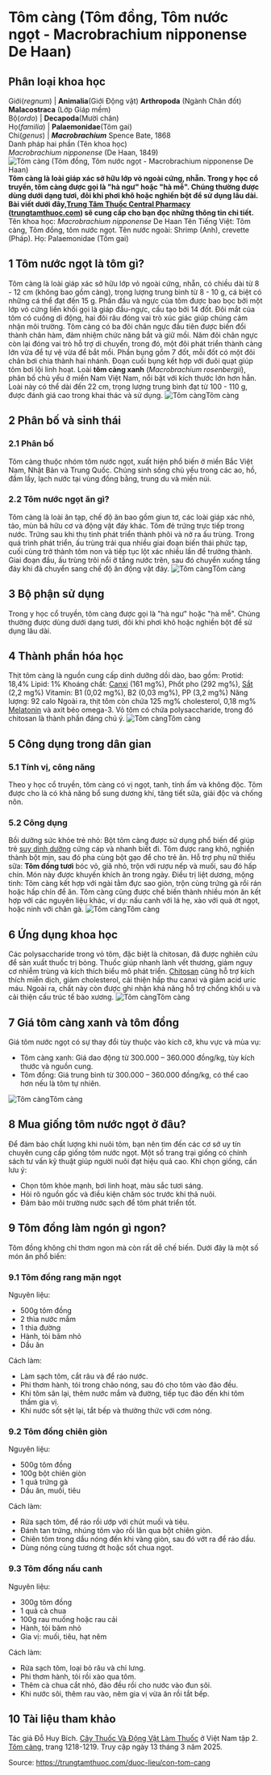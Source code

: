 # Tôm càng (Tôm đồng, Tôm nước ngọt - Macrobrachium nipponense De Haan)

Phân loại khoa học  
---  
Giới(_regnum_) |  **Animalia**(Giới Động vật) **Arthropoda** (Ngành Chân đốt) **Malacostraca** (Lớp Giáp mềm)  
Bộ(_ordo_) | **Decapoda**(Mười chân)  
Họ(_familia_) | **Palaemonidae**(Tôm gai)  
Chi(_genus_) | _**Macrobrachium**_ Spence Bate, 1868  
Danh pháp hai phần (Tên khoa học)  
_Macrobrachium nipponense_ (De Haan, 1849)  
![Tôm càng \(Tôm đồng, Tôm nước ngọt - Macrobrachium nipponense De Haan\)](https://trungtamthuoc.com/images/others/con-tom-cang-6-0025.jpg)
**Tôm càng là loài giáp xác sở hữu lớp vỏ ngoài cứng, nhẵn. Trong y học cổ truyền, tôm càng được gọi là "hà ngư" hoặc "hà mễ". Chúng thường được dùng dưới dạng tươi, đôi khi phơi khô hoặc nghiền bột để sử dụng lâu dài. Bài viết dưới đây,[Trung Tâm Thuốc Central Pharmacy](https://trungtamthuoc.com/ "Trung Tâm Thuốc Central Pharmacy") ([trungtamthuoc.com](https://trungtamthuoc.com/ "trungtamthuoc.com")) sẽ cung cấp cho bạn đọc những thông tin chi tiết.**
Tên khoa học: _Macrobrachium nipponense_ De Haan
Tên Tiếng Việt: Tôm càng, Tôm đồng, tôm nước ngọt.
Tên nước ngoài: Shrimp (Anh), crevette (Pháp).
Họ: Palaemonidae (Tôm gai)
##  1 Tôm nước ngọt là tôm gì?
Tôm càng là loài giáp xác sở hữu lớp vỏ ngoài cứng, nhẵn, có chiều dài từ 8 - 12 cm (không bao gồm càng), trọng lượng trung bình từ 8 - 10 g, cá biệt có những cá thể đạt đến 15 g. Phần đầu và ngực của tôm được bao bọc bởi một lớp vỏ cứng liền khối gọi là giáp đầu-ngực, cấu tạo bởi 14 đốt. Đôi mắt của tôm có cuống di động, hai đôi râu đóng vai trò xúc giác giúp chúng cảm nhận môi trường.
Tôm càng có ba đôi chân ngực đầu tiên được biến đổi thành chân hàm, đảm nhiệm chức năng bắt và giữ mồi. Năm đôi chân ngực còn lại đóng vai trò hỗ trợ di chuyển, trong đó, một đôi phát triển thành càng lớn vừa để tự vệ vừa để bắt mồi. Phần bụng gồm 7 đốt, mỗi đốt có một đôi chân bơi chia thành hai nhánh. Đoạn cuối bụng kết hợp với đuôi quạt giúp tôm bơi lội linh hoạt.
Loài **tôm càng xanh** (_Macrobrachium rosenbergii_), phân bố chủ yếu ở miền Nam Việt Nam, nổi bật với kích thước lớn hơn hẳn. Loài này có thể dài đến 22 cm, trọng lượng trung bình đạt từ 100 - 110 g, được đánh giá cao trong khai thác và sử dụng.
![Tôm càng](https://trungtamthuoc.com/images/item/con-tom-cang-1.jpg)Tôm càng
##  2 Phân bố và sinh thái
### 2.1 Phân bố
Tôm càng thuộc nhóm tôm nước ngọt, xuất hiện phổ biến ở miền Bắc Việt Nam, Nhật Bản và Trung Quốc. Chúng sinh sống chủ yếu trong các ao, hồ, đầm lầy, lạch nước tại vùng đồng bằng, trung du và miền núi. 
### 2.2 Tôm nước ngọt ăn gì?
Tôm càng là loài ăn tạp, chế độ ăn bao gồm giun tơ, các loài giáp xác nhỏ, tảo, mùn bã hữu cơ và động vật đáy khác.
Tôm đẻ trứng trực tiếp trong nước. Trứng sau khi thụ tinh phát triển thành phôi và nở ra ấu trùng. Trong quá trình phát triển, ấu trùng trải qua nhiều giai đoạn biến thái phức tạp, cuối cùng trở thành tôm non và tiếp tục lột xác nhiều lần để trưởng thành. Giai đoạn đầu, ấu trùng trôi nổi ở tầng nước trên, sau đó chuyển xuống tầng đáy khi đã chuyển sang chế độ ăn động vật đáy.
![Tôm càng](https://trungtamthuoc.com/images/item/con-tom-cang-2.jpg)Tôm càng
##  3 Bộ phận sử dụng
Trong y học cổ truyền, tôm càng được gọi là "hà ngư" hoặc "hà mễ". Chúng thường được dùng dưới dạng tươi, đôi khi phơi khô hoặc nghiền bột để sử dụng lâu dài.
##  4 Thành phần hóa học
Thịt tôm càng là nguồn cung cấp dinh dưỡng dồi dào, bao gồm:
Protid: 18,4%
Lipid: 1%
Khoáng chất: [Canxi](https://trungtamthuoc.com/hoat-chat/canxi "Canxi") (161 mg%), Phốt pho (292 mg%), [Sắt](https://trungtamthuoc.com/hoat-chat/sat "Sắt") (2,2 mg%)
Vitamin: B1 (0,02 mg%), B2 (0,03 mg%), PP (3,2 mg%)
Năng lượng: 92 calo
Ngoài ra, thịt tôm còn chứa 125 mg% cholesterol, 0,18 mg% [Melatonin](https://trungtamthuoc.com/hoat-chat/melatonin "Melatonin") và axit béo omega-3. Vỏ tôm có chứa polysaccharide, trong đó chitosan là thành phần đáng chú ý.
![Tôm càng](https://trungtamthuoc.com/images/item/con-tom-cang-3.jpg)Tôm càng
##  5 Công dụng trong dân gian
### 5.1 Tính vị, công năng
Theo y học cổ truyền, tôm càng có vị ngọt, tanh, tính ấm và không độc. Tôm được cho là có khả năng bổ sung dương khí, tăng tiết sữa, giải độc và chống nôn.
### 5.2 Công dụng
Bồi dưỡng sức khỏe trẻ nhỏ: Bột tôm càng được sử dụng phổ biến để giúp trẻ [suy dinh dưỡng](https://trungtamthuoc.com/bai-viet/suy-dinh-duong-tre-em "suy dinh dưỡng") cứng cáp và nhanh biết đi. Tôm được rang khô, nghiền thành bột mịn, sau đó pha cùng bột gạo để cho trẻ ăn.
Hỗ trợ phụ nữ thiếu sữa: **Tôm đồng tươi** bóc vỏ, giã nhỏ, trộn với rượu nếp và muối, sau đó hấp chín. Món này được khuyến khích ăn trong ngày.
Điều trị liệt dương, mộng tinh: Tôm càng kết hợp với ngài tằm đực sao giòn, trộn cùng trứng gà rồi rán hoặc hấp chín để ăn.
Tôm càng cũng được chế biến thành nhiều món ăn kết hợp với các nguyên liệu khác, ví dụ: nấu canh với lá hẹ, xào với quả ớt ngọt, hoặc ninh với chân gà.
![Tôm càng](https://trungtamthuoc.com/images/item/con-tom-cang-4.jpg)Tôm càng
##  6 Ứng dụng khoa học
Các polysaccharide trong vỏ tôm, đặc biệt là chitosan, đã được nghiên cứu để sản xuất thuốc trị bỏng. Thuốc giúp nhanh lành vết thương, giảm nguy cơ nhiễm trùng và kích thích biểu mô phát triển. [Chitosan](https://trungtamthuoc.com/hoat-chat/chitosan "Chitosan") cũng hỗ trợ kích thích miễn dịch, giảm cholesterol, cải thiện hấp thu canxi và giảm acid uric máu. Ngoài ra, chất này còn được ghi nhận khả năng hỗ trợ chống khối u và cải thiện cấu trúc tế bào xương.
![Tôm càng](https://trungtamthuoc.com/images/item/con-tom-cang-5.jpg)Tôm càng
##  7 Giá tôm càng xanh và tôm đồng
Giá tôm nước ngọt có sự thay đổi tùy thuộc vào kích cỡ, khu vực và mùa vụ:
  * Tôm càng xanh: Giá dao động từ 300.000 – 360.000 đồng/kg, tùy kích thước và nguồn cung.
  * Tôm đồng: Giá trung bình từ 300.000 – 360.000 đồng/kg, có thể cao hơn nếu là tôm tự nhiên.


![Tôm càng](https://trungtamthuoc.com/images/item/con-tom-cang-7.jpg)Tôm càng
##  8 Mua giống tôm nước ngọt ở đâu?
Để đảm bảo chất lượng khi nuôi tôm, bạn nên tìm đến các cơ sở uy tín chuyên cung cấp giống tôm nước ngọt. Một số trang trại giống có chính sách tư vấn kỹ thuật giúp người nuôi đạt hiệu quả cao. Khi chọn giống, cần lưu ý:
  * Chọn tôm khỏe mạnh, bơi linh hoạt, màu sắc tươi sáng.
  * Hỏi rõ nguồn gốc và điều kiện chăm sóc trước khi thả nuôi.
  * Đảm bảo môi trường nước sạch để tôm phát triển tốt.


##  9 Tôm đồng làm ngón gì ngon?
Tôm đồng không chỉ thơm ngon mà còn rất dễ chế biến. Dưới đây là một số món ăn phổ biến:
### 9.1 Tôm đồng rang mặn ngọt
Nguyên liệu:
  * 500g tôm đồng
  * 2 thìa nước mắm
  * 1 thìa đường
  * Hành, tỏi băm nhỏ
  * Dầu ăn


Cách làm:
  * Làm sạch tôm, cắt râu và để ráo nước.
  * Phi thơm hành, tỏi trong chảo nóng, sau đó cho tôm vào đảo đều.
  * Khi tôm săn lại, thêm nước mắm và đường, tiếp tục đảo đến khi tôm thấm gia vị.
  * Khi nước sốt sệt lại, tắt bếp và thưởng thức với cơm nóng.


### 9.2 Tôm đồng chiên giòn
Nguyên liệu:
  * 500g tôm đồng
  * 100g bột chiên giòn
  * 1 quả trứng gà
  * Dầu ăn, muối, tiêu


Cách làm:
  * Rửa sạch tôm, để ráo rồi ướp với chút muối và tiêu.
  * Đánh tan trứng, nhúng tôm vào rồi lăn qua bột chiên giòn.
  * Chiên tôm trong dầu nóng đến khi vàng giòn, sau đó vớt ra để ráo dầu.
  * Dùng nóng cùng tương ớt hoặc sốt chua ngọt.


### 9.3 Tôm đồng nấu canh
Nguyên liệu:
  * 300g tôm đồng
  * 1 quả cà chua
  * 100g rau muống hoặc rau cải
  * Hành, tỏi băm nhỏ
  * Gia vị: muối, tiêu, hạt nêm


Cách làm:
  * Rửa sạch tôm, loại bỏ râu và chỉ lưng.
  * Phi thơm hành, tỏi rồi xào qua tôm.
  * Thêm cà chua cắt nhỏ, đảo đều rồi cho nước vào đun sôi.
  * Khi nước sôi, thêm rau vào, nêm gia vị vừa ăn rồi tắt bếp.


##  10 Tài liệu tham khảo
Tác giả Đỗ Huy Bích. [Cây Thuốc Và Động Vật Làm Thuốc](https://trungtamthuoc.com/bai-viet/doc-online-va-tai-mien-phi-pdf-sach-cay-thuoc-va-dong-vat-lam-thuoc-o-viet-nam "Cây Thuốc Và Động Vật Làm Thuốc") ở Việt Nam tập 2.[ Tôm càng,](https://trungtamthuoc.com/upload/pdf/cay-thuoc-va-dong-vat-lam-thuoc-tap-2-trungtamthuoc.com.pdf) trang 1218-1219. Truy cập ngày 13 tháng 3 năm 2025.


Source: https://trungtamthuoc.com/duoc-lieu/con-tom-cang